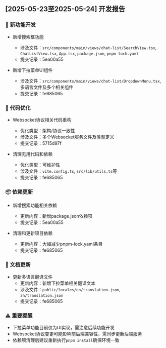## [2025-05-23至2025-05-24] 开发报告

### 🚀 新功能开发
- 新增搜索框功能
  - 涉及文件：`src/components/main/views/chat-list/SearchView.tsx`, `ChatListView.tsx`, `App.tsx`, `package.json`, `pnpm-lock.yaml`
  - 提交记录：5ea00a55

- 新增下拉菜单UI组件
  - 涉及文件：`src/components/main/views/chat-list/DropdownMenu.tsx`, 多语言文件及多个相关组件
  - 提交记录：fe685065

### 🔧 代码优化
- Websocket协议相关代码重构
  - 优化类型：架构/协议一致性
  - 涉及文件：多个Websocket服务文件及类型定义
  - 提交记录：5715d97f

- 清理无用代码和依赖
  - 优化类型：可维护性
  - 涉及文件：`vite.config.ts`, `src/lib/utils.ts`等
  - 提交记录：fe685065

### 📦 依赖更新
- 新增搜索功能相关依赖
  - 更新内容：新增package.json依赖项
  - 提交记录：5ea00a55

- 清理和更新项目依赖
  - 更新内容：大幅减少pnpm-lock.yaml条目
  - 提交记录：fe685065

### 📝 文档更新
- 更新多语言翻译文件
  - 更新内容：新增下拉菜单相关翻译文本
  - 涉及文件：`public/locales/en/translation.json`, `zh/translation.json`
  - 提交记录：fe685065

### ⚠️ 重要提醒
- 下拉菜单功能目前仅为UI实现，需注意后续功能开发
- Websocket协议变更可能影响前后端兼容性，需同步更新后端服务
- 依赖项清理后建议重新执行`pnpm install`确保环境一致